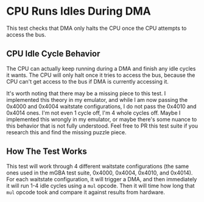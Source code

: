 # CPU Runs Idles During DMA
This test checks that DMA only halts the CPU once the CPU attempts to access the bus.

## CPU Idle Cycle Behavior
The CPU can actually keep running during a DMA and finish any idle cycles it wants. The CPU will only halt once it tries to access the bus, because the CPU can't get access to the bus if DMA is currently accessing it.


It's worth noting that there may be a missing piece to this test. I implemented this theory in my emulator, and while I am now passing the 0x4000 and 0x4004 waitstate configurations, I do not pass the 0x4010 and 0x4014 ones. I'm not even 1 cycle off, I'm 4 whole cycles off. Maybe I implemented this wrongly in my emulator, or maybe there's some nuance to this behavior that is not fully understood. Feel free to PR this test suite if you research this and find the missing puzzle piece.

## How The Test Works
This test will work through 4 different waitstate configurations (the same ones used in the mGBA test suite, 0x4000, 0x4004, 0x4010, and 0x4014). For each waitstate configuration, it will trigger a DMA, and then immediately it will run 1-4 idle cycles using a `mul` opcode. Then it will time how long that `mul` opcode took and compare it against results from hardware.
